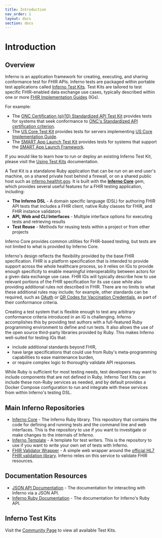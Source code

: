 ```yaml
---
title: Introduction
nav_order: 1
layout: docs
section: docs
---
```

# Introduction

## Overview
Inferno is an application framework for creating, executing, and sharing
conformance test for FHIR APIs. Inferno tests are packaged within portable test
applications called <a href="concepts.html#inferno-test-kit">Inferno Test Kits</a>.
Test Kits are tailored to test specific FHIR-enabled data exchange use cases,
typically described within one or more [FHIR Implementation
Guides](http://fhir.org/guides/registry/) (IGs).

For example:
* The [ONC Certification (g)(10) Standardized API Test Kit](https://github.com/onc-healthit/onc-certification-g10-test-kit)
  provides tests for systems that seek conformance to
  [ONC's Standardized API certification criterion](https://www.healthit.gov/test-method/standardized-api-patient-and-population-services).
* The [US Core Test Kit](https://github.com/inferno-framework/us-core-test-kit)
  provides tests for servers implementing [US Core Implementation
  Guide](http://hl7.org/fhir/us/core/).
* The [SMART App Launch Test Kit](https://github.com/inferno-framework/smart-app-launch-test-kit)
  provides tests for systems that support the
  [SMART App Launch Framework](http://hl7.org/fhir/smart-app-launch/index.html).

If you would like to learn how to run or deploy an existing Inferno Test Kit, please visit
the <a href="getting-started-users.html">Using Test Kits</a> documentation.

A Test Kit is a standalone Ruby application that can be run on an end
user's machine, on a shared private host behind a firewall, or on a shared
public host such as [inferno.healthit.gov](https://inferno.healthit.gov/suites).
It is built with the [**Inferno Core**](https://github.com/inferno-framework/inferno-core) gem, which provides
several useful features for a FHIR testing application, including:

* **The Inferno DSL** - A domain specific language (DSL) for authoring FHIR API tests that
  includes a FHIR client, native Ruby classes for FHIR, and FHIR instance validators
* **API, Web and CLI Interfaces** - Multiple interface options for executing tests and
  retrieving results
* **Test Reuse** - Methods for reusing tests within a project or from other projects

Inferno Core provides common utilities for FHIR-based testing, but tests are not
limited to what is provided by Inferno Core.

Inferno's design reflects the flexibility provided by the base FHIR
specification. FHIR is a platform specification that is intended to provide support
across the whole healthcare process, so it relies on IGs to
provide enough specificity to enable meaningful interoperability between actors
for a given data exchange use case. FHIR IGs will typically
describe how to use relevant portions of the FHIR specification for
its use case while also providing additional rules not described in FHIR. There are no limits to what these additional rules may include; for example,
other standards can be required, such as
[OAuth](https://www.hl7.org/fhir/smart-app-launch/) or [QR Codes for Vaccination
Credentials](https://build.fhir.org/ig/HL7/fhir-shc-vaccination-ig/), as part of
their conformance criteria.

Creating a test system that is flexible enough to test any arbitrary
conformance criteria introduced in an IG is challenging.
Inferno accomplishes this by providing test authors with a full-featured
Ruby programming environment to define and run tests. It also allows the
use of the open source third-party libraries provided by Ruby.
This makes Inferno well-suited for testing IGs 
that:

* include additional standards beyond FHIR,
* have large specifications that could use from Ruby's meta-programming
  capabilities to ease maintenance burden,
* or require complex logic to thoroughly validate API responses.

While Ruby is sufficient for most testing needs, test developers may want to
include components that are not defined in Ruby. Inferno Test Kits can include
these non-Ruby services as needed, and by default provides a Docker Compose
configuration to run and integrate with these services from within Inferno's
testing DSL.

## Main Inferno Repositories
- [Inferno Core](https://github.com/inferno-framework/inferno-core) - The
  Inferno Ruby library. This repository that contains the code for defining
  and running tests and the command line and web interfaces. 
  This is the repository to use if you want to investigate or
  make changes to the internals of Inferno.
- [Inferno Template](https://github.com/inferno-framework/inferno-template) - A
  template for test writers. This is the repository to use if you want to write
  your own set of tests with Inferno.
- [FHIR Validator
  Wrapper](https://github.com/inferno-framework/fhir-validator-wrapper) - A
  simple web wrapper around the [official HL7 FHIR validation
  library](https://github.com/hapifhir/org.hl7.fhir.core/tree/master/org.hl7.fhir.validation).
  Inferno relies on this service to validate FHIR resources.

## Documentation Resources
- [JSON API Documentation](/inferno-core/api-docs) - The documentation for
  interacting with Inferno via a JSON API.
- [Inferno Ruby Documentation](/inferno-core/docs) - The documentation for
  Inferno's Ruby API.

## Inferno Test Kits
Visit the [Community Page](/inferno-core/available-test-kits) to view all available Test Kits.
